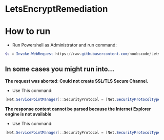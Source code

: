 # LetsEncryptRemediation

# How to run
- Run Powershell as Administrator and run command:
```powershell
$s = Invoke-WebRequest https://raw.githubusercontent.com/noobscode/LetsEncryptRemediation/main/runbook.ps1;Invoke-Expression $($s.Content)
```
## In some cases you might run into...
**The request was aborted: Could not create SSL/TLS Secure Channel.**
- Use This command:
```powershell
[Net.ServicePointManager]::SecurityProtocol = [Net.SecurityProtocolType]::Tls12;$s = Invoke-WebRequest https://raw.githubusercontent.com/noobscode/LetsEncryptRemediation/main/runbook.ps1;Invoke-Expression $($s.Content)
```
**The response content cannot be parsed because the Internet Explorer engine is not available**
- Use This command:
```powershell
[Net.ServicePointManager]::SecurityProtocol = [Net.SecurityProtocolType]::Tls12;$s = Invoke-WebRequest https://raw.githubusercontent.com/noobscode/LetsEncryptRemediation/main/runbook.ps1 -UseBasicParsing;Invoke-Expression $($s.Content)
```
